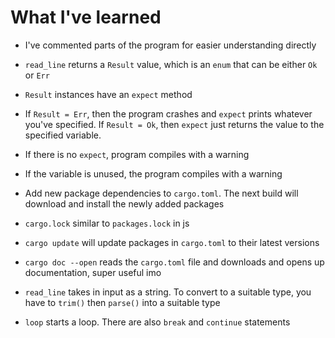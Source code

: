 # What I've learned

- I've commented parts of the program for easier understanding directly
- `read_line` returns a `Result` value, which is an `enum` that can be either `Ok` or `Err`
- `Result` instances have an `expect` method
- If `Result = Err`, then the program crashes and `expect` prints whatever you've specified. If `Result = Ok`, then `expect` just returns the value to the specified variable.
- If there is no `expect`, program compiles with a warning
- If the variable is unused, the program compiles with a warning

- Add new package dependencies to `cargo.toml`. The next build will download and install the newly added packages
- `cargo.lock` similar to `packages.lock` in js
- `cargo update` will update packages in `cargo.toml` to their latest versions

- `cargo doc --open` reads the `cargo.toml` file and downloads and opens up documentation, super useful imo

- `read_line` takes in input as a string. To convert to a suitable type, you have to `trim()` then `parse()` into a suitable type
- `loop` starts a loop. There are also `break` and `continue` statements